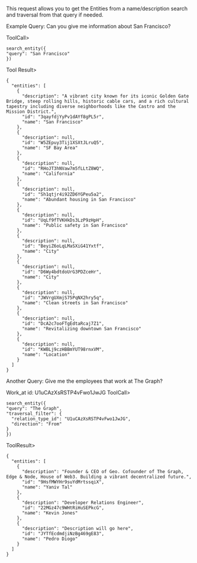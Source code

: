 This request allows you to get the Entities from a name/description search and traversal from that query if needed.


Example Query: Can you give me information about San Francisco?

ToolCall>
```
search_entity({
"query": "San Francisco"
})
```
Tool Result>
```
{
  "entities": [
    {
      "description": "A vibrant city known for its iconic Golden Gate Bridge, steep rolling hills, historic cable cars, and a rich cultural tapestry including diverse neighborhoods like the Castro and the Mission District.",
      "id": "3qayfdjYyPv1dAYf8gPL5r",
      "name": "San Francisco"
    },
    {
      "description": null,
      "id": "W5ZEpuy3Tij1XSXtJLruQ5",
      "name": "SF Bay Area"
    },
    {
      "description": null,
      "id": "RHoJT3hNVaw7m5fLLtZ8WQ",
      "name": "California"
    },
    {
      "description": null,
      "id": "Sh1qtjr4i92ZD6YGPeu5a2",
      "name": "Abundant housing in San Francisco"
    },
    {
      "description": null,
      "id": "UqLf9fTVKHkDs3LzP9zHpH",
      "name": "Public safety in San Francisco"
    },
    {
      "description": null,
      "id": "BeyiZ6oLqLMaSXiG41Yxtf",
      "name": "City"
    },
    {
      "description": null,
      "id": "D6Wy4bdtdoUrG3PDZceHr",
      "name": "City"
    },
    {
      "description": null,
      "id": "JWVrgUXmjS75PqNX2hry5q",
      "name": "Clean streets in San Francisco"
    },
    {
      "description": null,
      "id": "DcA2c7ooFTgEdtaRcaj7Z1",
      "name": "Revitalizing downtown San Francisco"
    },
    {
      "description": null,
      "id": "KWBLj9czHBBmYUT98rnxVM",
      "name": "Location"
    }
  ]
}
```

Another Query: Give me the employees that work at The Graph?

Work_at id: U1uCAzXsRSTP4vFwo1JwJG
ToolCall>
```
search_entity({
"query": "The Graph",
"traversal_filter": {
  "relation_type_id": "U1uCAzXsRSTP4vFwo1JwJG",
  "direction": "From"
}
})
```
ToolResult>
```
{
  "entities": [
    {
      "description": "Founder & CEO of Geo. Cofounder of The Graph, Edge & Node, House of Web3. Building a vibrant decentralized future.",
      "id": "9HsfMWYHr9suYdMrtssqiX",
      "name": "Yaniv Tal"
    },
    {
      "description": "Developer Relations Engineer",
      "id": "22MGz47c9WHtRiHuSEPkcG",
      "name": "Kevin Jones"
    },
    {
      "description": "Description will go here",
      "id": "JYTfEcdmdjiNzBg469gE83",
      "name": "Pedro Diogo"
    }
  ]
}
```

